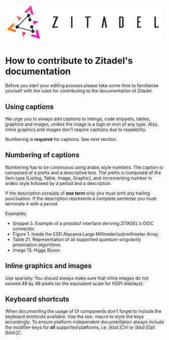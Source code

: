 ![ZITADEL](/docs/img/zitadel-logo-oneline-lightdesign@2x.png "Zitadel Logo")

# How to contribute to Zitadel's documentation
Before you start your editing process please take some time to familiarise yourself with the rules for contributing to the documentation of Zitadel.

## Using captions
We urge you to always add captions to listings, code snippets, tables, graphics and images, *unless* the image is a logo or icon of any type. Also, inline graphics and images don't require captions due to readability.

Numbering is **required** for captions. See next section.

## Numbering of captions
Numbering has to be continuous using arabic style numbers. The caption is composed of a prefix and a descriptive text. The prefix is composed of the item type (Listing, Table, Image, Graphic), and incrementing number in arabic style followed by a period and a description.

If the description consists of **one term** only you must omit any trailing punctuation. If the description represents a complete sentense you must terminate it with a period.

Examples:

* Snippet 3. Example of a protobuf interface deriving ZITADEL's OIDC connector.
* Figure 1. Inside the ESO Atacama Large Millimeter/submillimeter Array.
* Table 21. Representation of all supported quantum-singularity proximation algorithms.
* Image 13. Higgs Boson

## Inline graphics and images
Use sparsely. You should always make sure that inline images do not exceed 48 by 48 pixels (or the equivalent scale for HDPI displays).

## Keyboard shortcuts
When documenting the usage of UI components don't forget to include the keyboard shortcuts available. Use the `kbd:` macro to style the keys accordingly. To ensure platform-independent documentation always include the modifier-keys for **all** supported platforms, i.e. [kbd:]Ctrl or [kbd:]Opt [kbd:]C.
